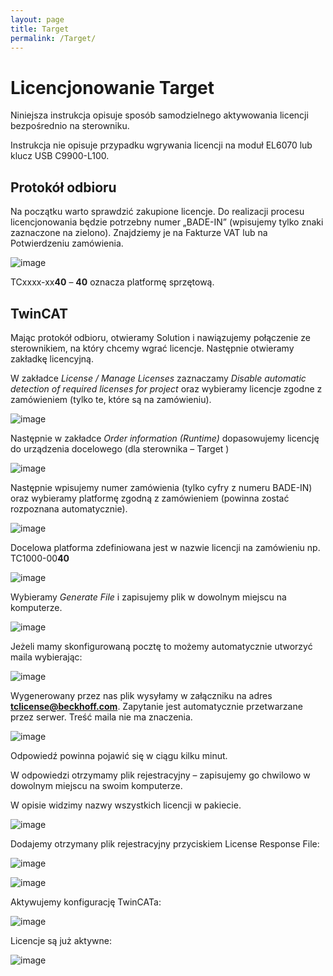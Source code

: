 ```yaml
---
layout: page
title: Target
permalink: /Target/
---
```


# Licencjonowanie Target 

Niniejsza  instrukcja  opisuje  sposób  samodzielnego  aktywowania licencji bezpośrednio na sterowniku.

Instrukcja  nie  opisuje  przypadku  wgrywania  licencji  na  moduł EL6070 lub klucz USB C9900-L100.

## Protokół odbioru

Na początku warto sprawdzić zakupione licencje. Do realizacji procesu licencjonowania będzie potrzebny numer „BADE-IN” (wpisujemy tylko znaki zaznaczone na zielono). Znajdziemy je na Fakturze VAT lub na Potwierdzeniu zamówienia.

![image](https://github.com/BA-PL/Licencjonowanie/assets/155453679/03686114-9b65-4247-8163-20b10967f38d)


TCxxxx-xx**40** – **40** oznacza platformę sprzętową.

## TwinCAT

Mając protokół odbioru, otwieramy Solution i nawiązujemy połączenie ze sterownikiem, na który chcemy wgrać licencje. Następnie otwieramy zakładkę licencyjną.

W zakładce *License / Manage Licenses* zaznaczamy *Disable automatic detection of required licenses for project* oraz wybieramy licencje zgodne z zamówieniem (tylko te, które są na zamówieniu).

![image](https://github.com/BA-PL/Licencjonowanie/assets/155453679/7ffb5261-c446-4091-a818-3d3b4ade6154)

Następnie w zakładce *Order information (Runtime)* dopasowujemy licencję do urządzenia docelowego (dla sterownika – Target ) 

![image](https://github.com/BA-PL/Licencjonowanie/assets/155453679/dba2d51e-b05c-4f4a-aad3-66a8723300dd)

Następnie wpisujemy numer zamówienia (tylko cyfry z numeru BADE-IN) oraz wybieramy platformę zgodną z zamówieniem (powinna zostać rozpoznana automatycznie).

![image](https://github.com/BA-PL/Licencjonowanie/assets/155453679/731d0988-ae64-4a1a-8709-87099591f348)


Docelowa platforma zdefiniowana jest w nazwie licencji na zamówieniu np. TC1000-00**40**

![image](https://github.com/BA-PL/Licencjonowanie/assets/155453679/75ca9ddb-e8fd-4460-a19c-ac2e3da31c70)


Wybieramy *Generate File* i zapisujemy plik w dowolnym miejscu na komputerze.

![image](https://github.com/BA-PL/Licencjonowanie/assets/155453679/456e6db1-b5a4-4c74-b2d3-190151feb70b)


Jeżeli mamy skonfigurowaną pocztę to możemy automatycznie utworzyć maila wybierając:

![image](https://github.com/BA-PL/Licencjonowanie/assets/155453679/40fd062b-ec3f-4c56-b096-ad1221f5b7e5)

Wygenerowany przez nas plik wysyłamy w załączniku na adres **tclicense@beckhoff.com**. Zapytanie jest automatycznie przetwarzane przez serwer. Treść maila nie ma znaczenia.  

![image](https://github.com/BA-PL/Licencjonowanie/assets/155453679/08a1957f-8da1-4d22-84e8-4361374eeca3)

Odpowiedź powinna pojawić się w ciągu kilku minut.

W odpowiedzi otrzymamy plik rejestracyjny – zapisujemy go chwilowo w dowolnym miejscu na swoim komputerze.

W opisie widzimy nazwy wszystkich licencji w pakiecie.

![image](https://github.com/BA-PL/Licencjonowanie/assets/155453679/74576fe2-e246-40c0-b2b5-5846fd122564)

Dodajemy otrzymany plik rejestracyjny przyciskiem License Response File:

![image](https://github.com/BA-PL/Licencjonowanie/assets/155453679/79e46287-9bc0-4034-9dab-f6a38a79ab0b)

![image](https://github.com/BA-PL/Licencjonowanie/assets/155453679/69451a24-bd5e-4d2c-88a3-9df1911ee9ff)

Aktywujemy konfigurację TwinCATa:

![image](https://github.com/BA-PL/Licencjonowanie/assets/155453679/9dea9360-7c1c-4cda-a18e-e10a7cdbe3e4)

Licencje są już aktywne:

![image](https://github.com/BA-PL/Licencjonowanie/assets/155453679/f364b055-d7c5-4c9e-931e-4da83f45fa69)










